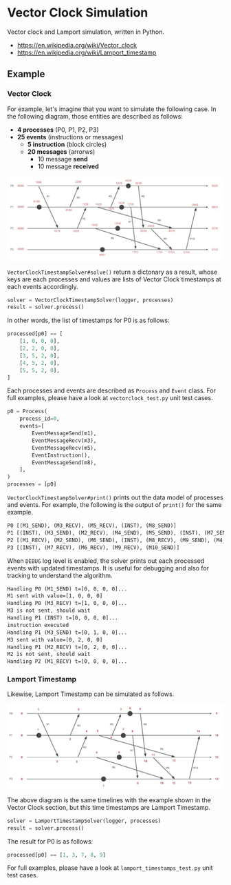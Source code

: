 # Vector Clock Simulation

Vector clock and Lamport simulation, written in Python.

- https://en.wikipedia.org/wiki/Vector_clock
- https://en.wikipedia.org/wiki/Lamport_timestamp

## Example

### Vector Clock

For example, let's imagine that you want to simulate the following case.
In the following diagram, those entities are described as follows:

- **4 processes** (P0, P1, P2, P3)
- **25 events** (instructions or messages)
    - **5 instruction** (block circles)
    - **20 messages** (arrorws)
        - 10 message **send**
        - 10 message **received**

![](./img/vector_clock_exampleA.png)

`VectorClockTimestampSolver#solve()` return a dictonary as a result, whose keys are each processes and values are lists of Vector Clock timestamps at each events accordingly.

```py
solver = VectorClockTimestampSolver(logger, processes)
result = solver.process()
```

In other words, the list of timestamps for P0 is as follows:

```py
processed[p0] == [
    [1, 0, 0, 0],
    [2, 2, 0, 0],
    [3, 5, 2, 0],
    [4, 5, 2, 0],
    [5, 5, 2, 0],
]
```

Each processes and events are described as `Process` and `Event` class. For full examples, please have a look at `vectorclock_test.py` unit test cases.

```py
p0 = Process(
    process_id=0,
    events=[
        EventMessageSend(m1),
        EventMessageRecv(m3),
        EventMessageRecv(m5),
        EventInstruction(),
        EventMessageSend(m8),
    ],
)
processes = [p0]
```

`VectorClockTimestampSolver#print()` prints out the data model of processes and events. For example, the following is the output of `print()` for the same example.

```txt
P0 [(M1_SEND), (M3_RECV), (M5_RECV), (INST), (M8_SEND)]
P1 [(INST), (M3_SEND), (M2_RECV), (M4_SEND), (M5_SEND), (INST), (M7_SEND), (M10_RECV)]
P2 [(M1_RECV), (M2_SEND), (M6_SEND), (INST), (M8_RECV), (M9_SEND), (M4_RECV)]
P3 [(INST), (M7_RECV), (M6_RECV), (M9_RECV), (M10_SEND)]
```

When `DEBUG` log level is enabled, the solver prints out each processed events with updated timestamps. It is useful for debugging and also for tracking to understand the algorithm.

```txt
Handling P0 (M1_SEND) t=[0, 0, 0, 0]...
M1 sent with value=[1, 0, 0, 0]
Handling P0 (M3_RECV) t=[1, 0, 0, 0]...
M3 is not sent, should wait
Handling P1 (INST) t=[0, 0, 0, 0]...
instruction executed
Handling P1 (M3_SEND) t=[0, 1, 0, 0]...
M3 sent with value=[0, 2, 0, 0]
Handling P1 (M2_RECV) t=[0, 2, 0, 0]...
M2 is not sent, should wait
Handling P2 (M1_RECV) t=[0, 0, 0, 0]...
```

### Lamport Timestamp

Likewise, Lamport Timestamp can be simulated as follows.

![](./img/lamport_exampleA.png)

The above diagram is the same timelines with the example shown in the Vector Clock section, but this time timestamps are Lamport Timestamp.

```py
solver = LamportTimestampSolver(logger, processes)
result = solver.process()
```

The result for P0 is as follows:

```py
processed[p0] == [1, 3, 7, 8, 9]
```

For full examples, please have a look at `lamport_timestamps_test.py` unit test cases.
